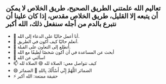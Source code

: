 ## تعاليم الله علمتني الطريق الصحيح، طريق الخلاص لا يمكن أن يتبعه إلا القليل، طريق الخلاص مقدس، إذا كان علينا أن نتبرع بالدم من أجله سنفعل ذلك، الله أكبر

- 🔭 أنا أعمل حاليًا على الدعاء إلى الله.
- 🌱 أتعلم حاليًا كيف أكون في الطريق.
- 👯 أتطلع إلى التعاون على القبلة.
- 🤔 أبحث عن المساعدة في أن أكون شخصًا لطيفًا مع الله
- 💬 اسألني عن الله
- 📫 كيف تتواصل معي: الصلاة لله 😄 الصلاة لله
- 😄 الضمائر اللَّهُمَّ إِنِّي أَسْأَلُكَ بِاللهِ 💬 الضمائر
- ⚡ حقيقة ممتعة: الله أكبر

